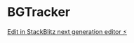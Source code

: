 # BGTracker

[Edit in StackBlitz next generation editor ⚡️](https://stackblitz.com/~/github.com/Ditsta/BGTracker)